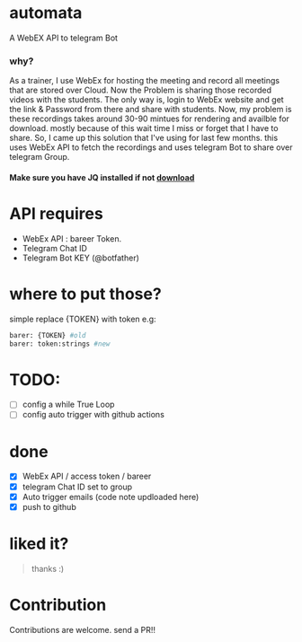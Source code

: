 # automata
A WebEX API to telegram Bot

### why?
As a trainer, I use WebEx for hosting the meeting and record all meetings that are stored over Cloud. Now the Problem is sharing those recorded videos with the students. The only way is, login to WebEx website and get the link & Password from there and share with students. Now, my problem is these recordings takes around 30-90 mintues for rendering and availble for download. mostly because of this wait time I miss or forget that I have to share. So, I came up this solution that I've using for last few months. this uses WebEx API to fetch the recordings and uses telegram Bot to share over telegram Group. 


#### Make sure you have JQ installed if not [download](https://stedolan.github.io/jq/)

# API requires
* WebEx API : bareer Token.
* Telegram Chat ID
* Telegram Bot KEY (@botfather)

# where to put those?
simple replace {TOKEN} with token e.g: 

 ``` bash 
 barer: {TOKEN} #old 
 barer: token:strings #new
 ```
 
 # TODO:
 - [ ] config a while True Loop
 - [ ] config auto trigger with github actions
 
 # done 
 - [x] WebEx API / access token / bareer 
 - [x] telegram Chat ID set to group
 - [x] Auto trigger emails (code note updloaded here)
 - [x] push to github 

# liked it?
> thanks :) 

# Contribution
Contributions are welcome. send a PR!!
